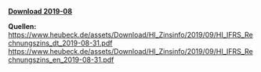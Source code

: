 [**Download 2019-08**](https://downgit.github.io/#/home?url=https://github.com/GeorgGoldbach/Zinsarchiv/tree/master/2019-08)

**Quellen:**
https://www.heubeck.de/assets/Download/HI_Zinsinfo/2019/09/HI_IFRS_Rechnungszins_dt_2019-08-31.pdf
https://www.heubeck.de/assets/Download/HI_Zinsinfo/2019/09/HI_IFRS_Rechnungszins_en_2019-08-31.pdf
